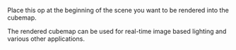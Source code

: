 Place this op at the beginning of the scene you want to be rendered into the cubemap.

The rendered cubemap can be used for real-time image based lighting and various other applications.
